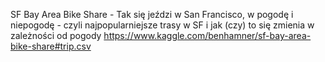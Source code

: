 SF Bay Area Bike Share - Tak się jeździ w San Francisco, w pogodę i niepogodę - czyli najpopularniejsze trasy w SF i jak (czy) to się zmienia w zależności od pogody https://www.kaggle.com/benhamner/sf-bay-area-bike-share#trip.csv
